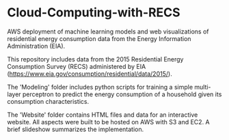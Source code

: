 # Cloud-Computing-with-RECS
AWS deployment of machine learning models and web visualizations of residential energy consumption data from the Energy Information Administration (EIA).

This repository includes data from the 2015 Residential Energy Consumption Survey (RECS) administered by EIA (https://www.eia.gov/consumption/residential/data/2015/).

The 'Modeling' folder includes python scripts for training a simple multi-layer perceptron to predict the energy consumption of a household given its consumption characteristics.

The 'Website' folder contains HTML files and data for an interactive website. All aspects were built to be hosted on AWS with S3 and EC2. A brief slideshow summarizes the implementation.
